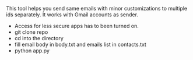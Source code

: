 This tool helps you send same emails with minor customizations to multiple ids separately. 
It works with Gmail accounts as sender.


* Access for less secure apps has to been turned on.
* git clone repo
* cd into the directory
* fill email body in body.txt and emails list in contacts.txt
* python app.py